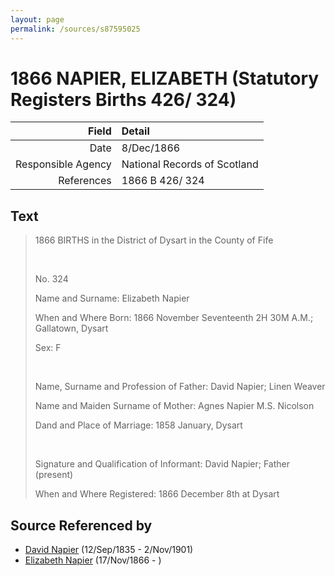 ```yaml
---
layout: page
permalink: /sources/s87595025
---
```


# 1866 NAPIER, ELIZABETH (Statutory Registers Births 426/ 324)

Field | Detail
---:|:---
Date | 8/Dec/1866
Responsible Agency | National Records of Scotland
References | 1866 B 426/ 324

## Text

> 1866 BIRTHS in the District of Dysart in the County of Fife
>
> <br/>
>
> No. 324
>
> Name and Surname: Elizabeth Napier
>
> When and Where Born: 1866 November Seventeenth 2H 30M A.M.; Gallatown, Dysart
>
> Sex: F
>
> <br/>
>
> Name, Surname and Profession of Father: David Napier; Linen Weaver
>
> Name and Maiden Surname of Mother: Agnes Napier M.S. Nicolson
>
> Dand and Place of Marriage: 1858 January, Dysart
>
> <br/>
>
> Signature and Qualification of Informant: David Napier; Father (present)
>
> When and Where Registered: 1866 December 8th at Dysart
>

## Source Referenced by

* [David Napier](../people/@41697732@-david-napier-b1835-9-12-d1901-11-2.md) (12/Sep/1835 - 2/Nov/1901)
* [Elizabeth Napier](../people/@22336798@-elizabeth-napier-b1866-11-17-d.md) (17/Nov/1866 - )
